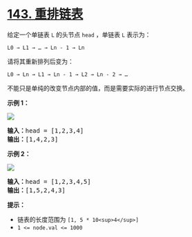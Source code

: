 # [143. 重排链表](https://leetcode.cn/problems/reorder-list/)

给定一个单链表 `L` 的头节点 `head` ，单链表 `L` 表示为：

```
L0 → L1 → … → Ln - 1 → Ln
```

请将其重新排列后变为：

```
L0 → Ln → L1 → Ln - 1 → L2 → Ln - 2 → …
```

不能只是单纯的改变节点内部的值，而是需要实际的进行节点交换。

**示例 1：**

![](https://pic.leetcode-cn.com/1626420311-PkUiGI-image.png)

<pre><strong>输入：</strong>head = [1,2,3,4]
<strong>输出：</strong>[1,4,2,3]</pre>

**示例 2：**

![](https://pic.leetcode-cn.com/1626420320-YUiulT-image.png)

<pre><strong>输入：</strong>head = [1,2,3,4,5]
<strong>输出：</strong>[1,5,2,4,3]</pre>

**提示：**

* 链表的长度范围为 `[1, 5 * 10<sup>4</sup>]`
* `1 <= node.val <= 1000`
